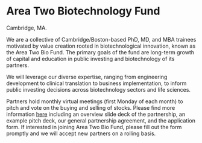 # Area Two Biotechnology Fund

Cambridge, MA.

We are a collective of Cambridge/Boston-based PhD, MD, and MBA trainees motivated by value creation rooted in biotechnological innovation, known as the Area Two Bio Fund. The primary goals of the fund are long-term growth of capital and education in public investing and biotechnology of its partners.

We will leverage our diverse expertise, ranging from engineering development to clinical translation to business implementation, to inform public investing decisions across biotechnology sectors and life sciences.

Partners hold monthly virtual meetings (first Monday of each month) to pitch and vote on the buying and selling of stocks. Please find more information [here](https://docs.google.com/document/d/1vl3m1Z4kPPktunD6PFlxF4QmKfIdGMTGq26b82JOrp0/edit) including an overview slide deck of the partnership, an example pitch deck, our general partnership agreement, and the application form. If interested in joining Area Two Bio Fund, please fill out the form promptly and we will accept new partners on a rolling basis.
